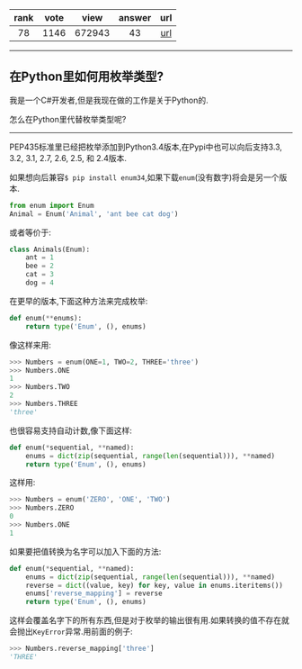 
| rank | vote | view | answer | url |
|:-:|:-:|:-:|:-:|:-:|
|78|1146|672943|43| [url](http://stackoverflow.com/questions/36932/how-can-i-represent-an-enum-in-python) |
***

## 在Python里如何用枚举类型?

我是一个C#开发者,但是我现在做的工作是关于Python的.

怎么在Python里代替枚举类型呢?

***

PEP435标准里已经把枚举添加到Python3.4版本,在Pypi中也可以向后支持3.3, 3.2, 3.1, 2.7, 2.6, 2.5, 和 2.4版本.

如果想向后兼容`$ pip install enum34`,如果下载`enum`(没有数字)将会是另一个版本.

```python
from enum import Enum
Animal = Enum('Animal', 'ant bee cat dog')
```

或者等价于:

```python
class Animals(Enum):
    ant = 1
    bee = 2
    cat = 3
    dog = 4
```

在更早的版本,下面这种方法来完成枚举:

```python
def enum(**enums):
    return type('Enum', (), enums)
```

像这样来用:

```python
>>> Numbers = enum(ONE=1, TWO=2, THREE='three')
>>> Numbers.ONE
1
>>> Numbers.TWO
2
>>> Numbers.THREE
'three'
```

也很容易支持自动计数,像下面这样:

```python
def enum(*sequential, **named):
    enums = dict(zip(sequential, range(len(sequential))), **named)
    return type('Enum', (), enums)
```

这样用:

```python
>>> Numbers = enum('ZERO', 'ONE', 'TWO')
>>> Numbers.ZERO
0
>>> Numbers.ONE
1
```

如果要把值转换为名字可以加入下面的方法:

```python
def enum(*sequential, **named):
    enums = dict(zip(sequential, range(len(sequential))), **named)
    reverse = dict((value, key) for key, value in enums.iteritems())
    enums['reverse_mapping'] = reverse
    return type('Enum', (), enums)
```

这样会覆盖名字下的所有东西,但是对于枚举的输出很有用.如果转换的值不存在就会抛出`KeyError`异常.用前面的例子:

```python
>>> Numbers.reverse_mapping['three']
'THREE'
```
